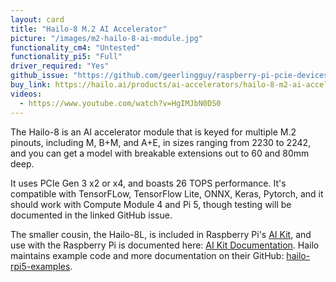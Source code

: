 ```yaml
---
layout: card
title: "Hailo-8 M.2 AI Accelerator"
picture: "/images/m2-hailo-8-ai-module.jpg"
functionality_cm4: "Untested"
functionality_pi5: "Full"
driver_required: "Yes"
github_issue: "https://github.com/geerlingguy/raspberry-pi-pcie-devices/issues/164"
buy_link: https://hailo.ai/products/ai-accelerators/hailo-8-m2-ai-acceleration-module/
videos:
  - https://www.youtube.com/watch?v=HgIMJbN0DS0
---
```

The Hailo-8 is an AI accelerator module that is keyed for multiple M.2 pinouts, including M, B+M, and A+E, in sizes ranging from 2230 to 2242, and you can get a model with breakable extensions out to 60 and 80mm deep.

It uses PCIe Gen 3 x2 or x4, and boasts 26 TOPS performance. It's compatible with TensorFLow, TensorFlow Lite, ONNX, Keras, Pytorch, and it should work with Compute Module 4 and Pi 5, though testing will be documented in the linked GitHub issue.

The smaller cousin, the Hailo-8L, is included in Raspberry Pi's [AI Kit](https://www.raspberrypi.com/products/ai-kit/), and use with the Raspberry Pi is documented here: [AI Kit Documentation](https://www.raspberrypi.com/documentation/accessories/ai-kit.html). Hailo maintains example code and more documentation on their GitHub: [hailo-rpi5-examples](https://github.com/hailo-ai/hailo-rpi5-examples).
